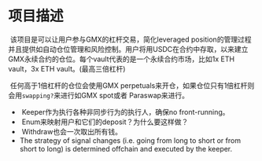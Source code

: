 # 项目描述

​	该项目是可以让用户参与GMX的杠杆交易，简化leveraged position的管理过程并且提供如自动仓位管理和风险控制。用户将用USDC在合约中存取，以来建立GMX永续合约的仓位。每个vault代表的是一个永续合约市场，比如1x ETH vault，3x ETH vault。(最高三倍杠杆)

​	任何高于1倍杠杆的仓位会使用GMX perpetuals来开仓，如果仓位只有1倍杠杆则会用`swapping?`来进行如GMX spot或者 Paraswap来进行。

- ​	Keeper作为执行各种非同步行为的执行人，确保no front-running。
- ​	Enum来映射用户和它们的deposit？为什么要这样做？
- ​	Withdraw也会一次取出所有钱。
-  The strategy of signal changes (i.e. going from long to short or from short to long) is determined offchain and executed by the keeper.

​	